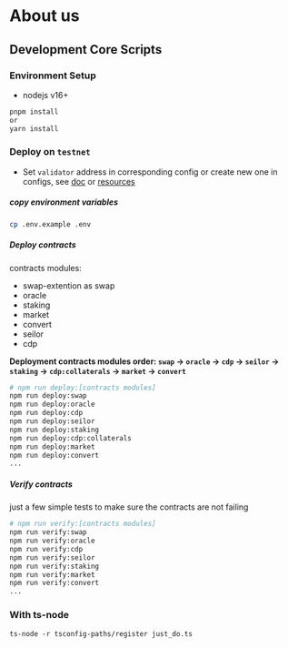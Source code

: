 # About us

## Development Core Scripts

### Environment Setup

- nodejs v16+

```sh
pnpm install
or
yarn install
```

### Deploy on `testnet`

- Set `validator` address in corresponding config or create new one in configs, see [doc](https://docs.seinetwork.io/develop/get-started#3.-run-a-chain-locally) or [resources](https://docs.sei.io/develop/resources)

[//]: # (- Set `stable coin denom` in corresponding config or create new one in configs, see [doc]&#40;https://docs.seinetwork.io/advanced/tokenfactory&#41;)

##### copy environment variables

```sh
cp .env.example .env
```

##### Deploy contracts

contracts modules:
- swap-extention as swap
- oracle
- staking
- market
- convert
- seilor
- cdp

**Deployment contracts modules order: `swap` -> `oracle` -> `cdp` -> `seilor` -> `staking` -> `cdp:collaterals` -> `market` -> `convert`**

```sh
# npm run deploy:[contracts modules]
npm run deploy:swap
npm run deploy:oracle
npm run deploy:cdp
npm run deploy:seilor
npm run deploy:staking
npm run deploy:cdp:collaterals
npm run deploy:market
npm run deploy:convert
...

```

##### Verify contracts

just a few simple tests to make sure the contracts are not failing

```sh
# npm run verify:[contracts modules]
npm run verify:swap
npm run verify:oracle
npm run verify:cdp
npm run verify:seilor
npm run verify:staking
npm run verify:market
npm run verify:convert
...

```

### With ts-node

```shell
ts-node -r tsconfig-paths/register just_do.ts
```
